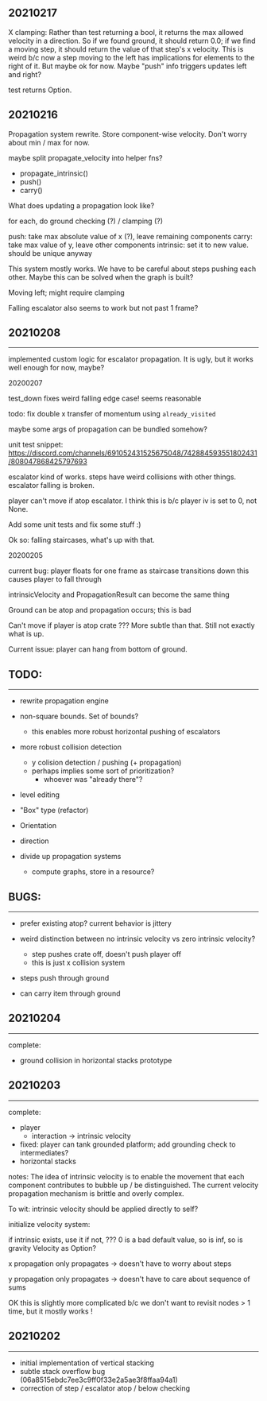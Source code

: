 ## 20210217

X clamping: Rather than test returning a bool, it returns the max allowed velocity in a direction.
So if we found ground, it should return 0.0; if we find a moving step, it should return the value of that step's
x velocity. This is weird b/c now a step moving to the left has implications for elements to the right of it.
But maybe ok for now. Maybe "push" info triggers updates left and right?

test returns Option<f32>.

## 20210216

Propagation system rewrite. Store component-wise velocity. Don't worry about min / max for now.

maybe split propagate_velocity into helper fns?

- propagate_intrinsic()
- push()
- carry()

What does updating a propagation look like?

for each, do ground checking (?) / clamping (?)

push: take max absolute value of x (?), leave remaining components
carry: take max value of y, leave other components
intrinsic: set it to new value. should be unique anyway

This system mostly works. We have to be careful about steps pushing each other. Maybe this can be solved when the graph is built?

Moving left; might require clamping

Falling escalator also seems to work but not past 1 frame?

## 20210208
---
implemented custom logic for escalator propagation. It is ugly, but it works well enough for now, maybe?


20200207

test_down fixes weird falling edge case! seems reasonable

todo: fix double x transfer of momentum using `already_visited`

maybe some args of propagation can be bundled somehow?

unit test snippet: https://discord.com/channels/691052431525675048/742884593551802431/808047868425797693

escalator kind of works. steps have weird collisions with other things. escalator falling is broken.

player can't move if atop escalator. I think this is b/c player iv is set to 0, not None.

Add some unit tests and fix some stuff :)

Ok so: falling staircases, what's up with that.

20200205

current bug: player floats for one frame as staircase transitions down
this causes player to fall through

intrinsicVelocity and PropagationResult can become the same thing

Ground can be atop and propagation occurs; this is bad

Can't move if player is atop crate ??? 
More subtle than that. Still not exactly what is up.

Current issue: player can hang from bottom of ground.


## TODO:
---

- rewrite propagation engine

- non-square bounds. Set of bounds?
  - this enables more robust horizontal pushing of escalators

- more robust collision detection
  - y colision detection / pushing (+ propagation)
  - perhaps implies some sort of prioritization?
    - whoever was "already there"?

- level editing
- "Box" type (refactor)
- Orientation
- direction
- divide up propagation systems
  - compute graphs, store in a resource?

## BUGS:
---
- prefer existing atop? current behavior is jittery
- weird distinction between no intrinsic velocity vs zero intrinsic velocity?
  - step pushes crate off, doesn't push player off
  - this is just x collision system

- steps push through ground
- can carry item through ground

## 20210204
---
complete:
- ground collision in horizontal stacks prototype


## 20210203
---
complete:
- player
  - interaction -> intrinsic velocity
- fixed: player can tank grounded platform; add grounding check to intermediates?
- horizontal stacks

notes:
The idea of intrinsic velocity is to enable the movement that each component contributes to bubble up / be distinguished. The current velocity propagation mechanism is brittle and overly complex.

To wit: intrinsic velocity should be applied directly to self?

initialize velocity system: 

if intrinsic exists, use it
if not, ???
0 is a bad default value, so is inf, so is gravity
Velocity as Option?


x propagation only propagates -> doesn't have to worry about steps

y propagation only propagates -> doesn't have to care about sequence of sums

OK this is slightly more complicated b/c we don't want to revisit nodes > 1 time, but it mostly works !


## 20210202
---
- initial implementation of vertical stacking
- subtle stack overflow bug (06a8515ebdc7ee3c9ff0f33e2a5ae3f8ffaa94a1)
- correction of step / escalator atop / below checking
